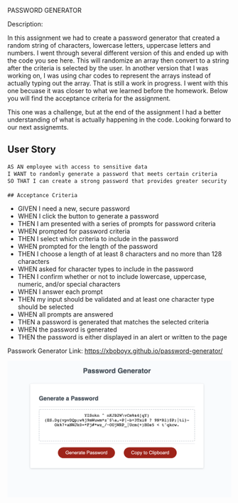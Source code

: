 PASSWORD GENERATOR


Description:

In this assignment we had to create a password generator that created a random string of characters, lowercase letters, uppercase letters and numbers.
I went through several different version of this and ended up with the code you see here. This will randomize an array then convert to a string after the criteria 
is selected by the user. In another version that I was working on, I was using char codes to represent the arrays instead of actually typing out the 
array. That is still a work in progress. I went with this one becuase it was closer to what we learned before the homework. Below you will find the 
acceptance criteria for the assignment. 

This one was a challenge, but at the end of the assignment I had a better understanding of what is actually happening in the code. Looking forward 
to our next assignemts. 

## User Story

```
AS AN employee with access to sensitive data
I WANT to randomly generate a password that meets certain criteria
SO THAT I can create a strong password that provides greater security

## Acceptance Criteria

```
- GIVEN I need a new, secure password
- WHEN I click the button to generate a password
- THEN I am presented with a series of prompts for password criteria
- WHEN prompted for password criteria
- THEN I select which criteria to include in the password
- WHEN prompted for the length of the password
- THEN I choose a length of at least 8 characters and no more than 128 characters
- WHEN asked for character types to include in the password
- THEN I confirm whether or not to include lowercase, uppercase, numeric, and/or special characters
- WHEN I answer each prompt
- THEN my input should be validated and at least one character type should be selected
- WHEN all prompts are answered
- THEN a password is generated that matches the selected criteria
- WHEN the password is generated
- THEN the password is either displayed in an alert or written to the page


Passwork Generator Link:
https://xboboyx.github.io/password-generator/


![](assets/images/password-generator.png)